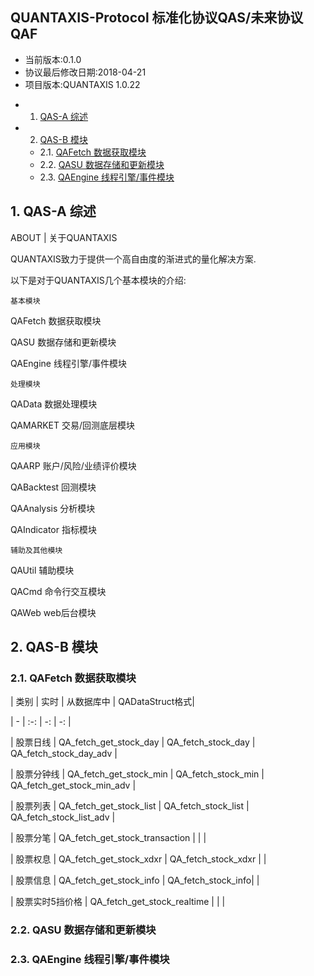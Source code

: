 QUANTAXIS-Protocol
标准化协议QAS/未来协议QAF
------------

- 当前版本:0.1.0
- 协议最后修改日期:2018-04-21
- 项目版本:QUANTAXIS 1.0.22

<!-- vscode-markdown-toc -->
* 1. [QAS-A 综述](#QAS-A)
* 2. [QAS-B 模块](#QAS-B)
	* 2.1. [QAFetch 数据获取模块](#QAFetch)
	* 2.2. [QASU 数据存储和更新模块](#QASU)
	* 2.3. [QAEngine 线程引擎/事件模块](#QAEngine)

<!-- vscode-markdown-toc-config
	numbering=true
	autoSave=true
	/vscode-markdown-toc-config -->
<!-- /vscode-markdown-toc -->

##  1. <a name='QAS-A'></a>QAS-A 综述

ABOUT | 关于QUANTAXIS

QUANTAXIS致力于提供一个高自由度的渐进式的量化解决方案. 


以下是对于QUANTAXIS几个基本模块的介绍:

``` 基本模块 ```

QAFetch 数据获取模块

QASU 数据存储和更新模块

QAEngine 线程引擎/事件模块

``` 处理模块 ```

QAData 数据处理模块

QAMARKET 交易/回测底层模块

``` 应用模块 ```

QAARP 账户/风险/业绩评价模块

QABacktest 回测模块

QAAnalysis 分析模块

QAIndicator 指标模块

``` 辅助及其他模块 ```

QAUtil 辅助模块

QACmd 命令行交互模块

QAWeb web后台模块


##  2. <a name='QAS-B'></a>QAS-B 模块

###  2.1. <a name='QAFetch'></a>QAFetch 数据获取模块

| 类别 | 实时 | 从数据库中 | QADataStruct格式|

| - | :-: | -: |  -: | 

| 股票日线 | QA_fetch_get_stock_day | QA_fetch_stock_day | QA_fetch_stock_day_adv |

| 股票分钟线 | QA_fetch_get_stock_min | QA_fetch_stock_min | QA_fetch_get_stock_min_adv |

| 股票列表 | QA_fetch_get_stock_list | QA_fetch_stock_list | QA_fetch_stock_list_adv |

| 股票分笔 | QA_fetch_get_stock_transaction | | |

| 股票权息 | QA_fetch_get_stock_xdxr | QA_fetch_stock_xdxr | |

| 股票信息 | QA_fetch_get_stock_info | QA_fetch_stock_info| |

| 股票实时5挡价格 | QA_fetch_get_stock_realtime | | |

###  2.2. <a name='QASU'></a>QASU 数据存储和更新模块
###  2.3. <a name='QAEngine'></a>QAEngine 线程引擎/事件模块
